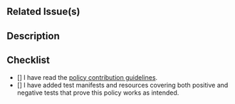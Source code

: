 ## Related Issue(s)

<!--
Please link the GitHub issue this pull request resolves by using the appropriate [closing keywords](https://docs.github.com/en/issues/tracking-your-work-with-issues/linking-a-pull-request-to-an-issue).
-->

## Description

<!--
What does this PR do?
-->

## Checklist

<!--
Put an `x` in the boxes that apply. You can also fill these out after creating the PR. If you're unsure about any of
them, don't hesitate to ask. We're here to help! This is simply a reminder of what we are going to look for.
-->

- [] I have read the [policy contribution guidelines](https://github.com/kyverno/policies/blob/main/README.md#contribution).
- [] I have added test manifests and resources covering both positive and negative tests that prove this policy works as intended.
